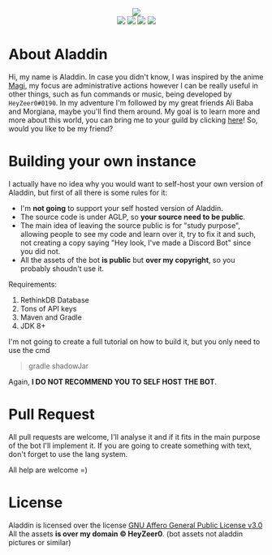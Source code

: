 <p align="center">
<img src="http://dl.heyzeer0.cf/Aladdin/aladdin_avatar.png">
<br>
<a href=""><img src="https://discordapp.com/api/guilds/363723753361899521/widget.png"></a>
<a href="https://discordapp.com/oauth2/authorize?client_id=321349548712656896&scope=bot&permissions=2146958463"><img src="https://discordbots.org/api/widget/status/321349548712656896.svg"></a>
<a href=""><img src="http://ci.heyzeer0.cf/buildStatus/icon?job=Aladdin"></a>
<a href="https://github.com/AladdinBOT/Aladdin/blob/master/LICENSE"><img src="https://img.shields.io/badge/license-AGLP%203.0-green.svg"></a>
</p>

About Aladdin
========
Hi, my name is Aladdin. In case you didn't know, I was inspired by the anime [Magi](https://en.wikipedia.org/wiki/Magi:_The_Labyrinth_of_Magic "Magi"), my focus are administrative actions however I can be really useful in other things, such as fun commands or music, being developed by `HeyZeer0#0190`. In my adventure I'm followed by my great friends Ali Baba and Morgiana, maybe you'll find them around. My goal is to learn more and more about this world, you can bring me to your guild by clicking [here](https://discordapp.com/oauth2/authorize?client_id=321349548712656896&scope=bot&permissions=2146958463 "here")! So, would you like to be my friend?

Building your own instance
========
I actually have no idea why you would want to self-host your own version of Aladdin, but first of all there is some rules for it:

 - I'm **not going** to support your self hosted version of Aladdin.
 - The source code is under AGLP, so **your source need to be public**.
 - The main idea of leaving the source public is for "study purpose", allowing people to see my code and learn over it, try to fix it and such, not creating a copy saying "Hey look, I've made a Discord Bot" since you did not.
 - All the assets of the bot **is public** but **over my copyright**, so you probably shoudn't use it.

Requirements:

 1. RethinkDB Database
 2. Tons of API keys
 3. Maven and Gradle
 4. JDK 8+

I'm not going to create a full tutorial on how to build it, but you only need to use the cmd

> gradle shadowJar

Again, **I DO NOT RECOMMEND YOU TO SELF HOST THE BOT**.

Pull Request
========

All pull requests are welcome, I'll analyse it and if it fits in the main purpose of the bot I'll implement it.
If you are going to create something with text, don't forget to use the lang system.

All help are welcome =)

License
========

Aladdin is licensed over the license [GNU Affero General Public License v3.0](https://github.com/AladdinBOT/Aladdin/blob/master/LICENSE)<br>
All the assets **is over my domain © HeyZeer0**. (bot assets not aladdin pictures or similar)
